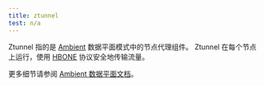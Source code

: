 ```yaml
---
title: ztunnel
test: n/a
---
```


Ztunnel 指的是 [Ambient](/zh/docs/reference/glossary/#ambient) 数据平面模式中的节点代理组件。
Ztunnel 在每个节点上运行，使用 [HBONE](/zh/docs/reference/glossary/#hbone) 协议安全地传输流量。

更多细节请参阅 [Ambient 数据平面文档](/zh/docs/ambient/architecture/data-plane/)。
